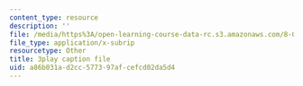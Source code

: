 ```yaml
---
content_type: resource
description: ''
file: /media/https%3A/open-learning-course-data-rc.s3.amazonaws.com/8-01sc-classical-mechanics-fall-2016/a86b031ad2cc577397afcefcd02da5d4_qmCbc9dbwXU.vtt
file_type: application/x-subrip
resourcetype: Other
title: 3play caption file
uid: a86b031a-d2cc-5773-97af-cefcd02da5d4
---
```

